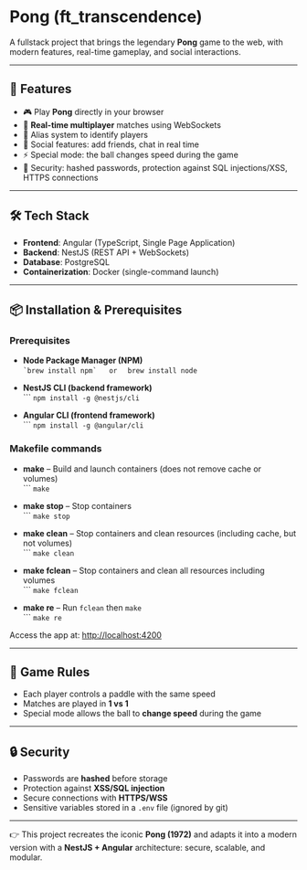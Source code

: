 # Pong (ft_transcendence)

A fullstack project that brings the legendary **Pong** game to the web, with modern features, real-time gameplay, and social interactions.  

---

## 🚀 Features

- 🎮 Play **Pong** directly in your browser  
- 👥 **Real-time multiplayer** matches using WebSockets  
- 📝 Alias system to identify players  
- 💬 Social features: add friends, chat in real time  
- ⚡ Special mode: the ball changes speed during the game  
- 🔐 Security: hashed passwords, protection against SQL injections/XSS, HTTPS connections  

---

## 🛠️ Tech Stack

- **Frontend**: Angular (TypeScript, Single Page Application)  
- **Backend**: NestJS (REST API + WebSockets)  
- **Database**: PostgreSQL  
- **Containerization**: Docker (single-command launch)  

---

## 📦 Installation & Prerequisites

### Prerequisites

- **Node Package Manager (NPM)**  
  ``` `brew install npm`  
  or  
  ``` `brew install node`

- **NestJS CLI (backend framework)**  
  ``` `npm install -g @nestjs/cli`

- **Angular CLI (frontend framework)**  
  ``` `npm install -g @angular/cli`

### Makefile commands

- **make** – Build and launch containers (does not remove cache or volumes)  
  ``` `make`  

- **make stop** – Stop containers  
  ``` `make stop`  

- **make clean** – Stop containers and clean resources (including cache, but not volumes)  
  ``` `make clean`  

- **make fclean** – Stop containers and clean all resources including volumes  
  ``` `make fclean`  

- **make re** – Run `fclean` then `make`  
  ``` `make re`  

Access the app at: [http://localhost:4200](http://localhost:4200)  

---

## 🎯 Game Rules

- Each player controls a paddle with the same speed  
- Matches are played in **1 vs 1**  
- Special mode allows the ball to **change speed** during the game  

---

## 🔒 Security

- Passwords are **hashed** before storage  
- Protection against **XSS/SQL injection**  
- Secure connections with **HTTPS/WSS**  
- Sensitive variables stored in a `.env` file (ignored by git)  

---

👉 This project recreates the iconic **Pong (1972)** and adapts it into a modern version with a **NestJS + Angular** architecture: secure, scalable, and modular.  
